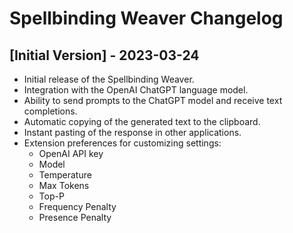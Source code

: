 # Spellbinding Weaver Changelog

## [Initial Version] - 2023-03-24

- Initial release of the Spellbinding Weaver.
- Integration with the OpenAI ChatGPT language model.
- Ability to send prompts to the ChatGPT model and receive text completions.
- Automatic copying of the generated text to the clipboard.
- Instant pasting of the response in other applications.
- Extension preferences for customizing settings:
  - OpenAI API key
  - Model
  - Temperature
  - Max Tokens
  - Top-P
  - Frequency Penalty
  - Presence Penalty
